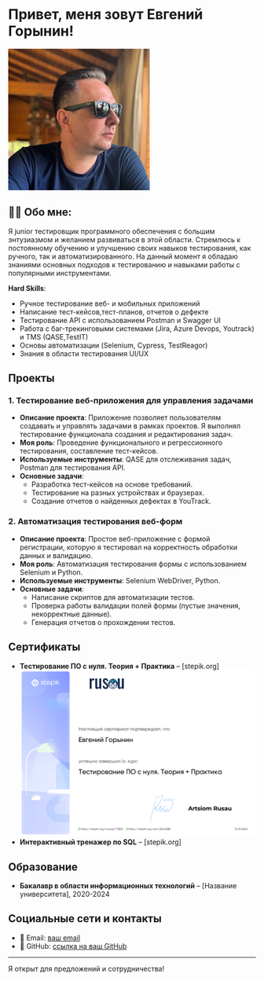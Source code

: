 # Привет, меня зовут Евгений Горынин!
![Фото](https://github.com/EvgenSanyc/Evgeny-Gorynin/blob/main/assets/unnamed.jpg)

## 👨‍💻 Обо мне:

Я junior тестировщик программного обеспечения с большим энтузиазмом и желанием развиваться в этой области. Cтремлюсь к постоянному обучению и улучшению своих навыков тестирования, как ручного, так и автоматизированного. На данный момент я обладаю знаниями основных подходов к тестированию и навыками работы с популярными инструментами.

**Hard Skills**:
- Ручное тестирование веб- и мобильных приложений
- Написание тест-кейсов,тест-планов, отчетов о дефекте
- Тестирование API с использованием Postman и Swagger UI
- Работа с баг-трекинговыми системами (Jira, Azure Devops, Youtrack) и TMS (QASE,TestIT) 
- Основы автоматизации (Selenium, Cypress, TestReagor)
- Знания в области тестирования UI/UX

## Проекты

### 1. Тестирование веб-приложения для управления задачами

- **Описание проекта**: Приложение позволяет пользователям создавать и управлять задачами в рамках проектов. Я выполнял тестирование функционала создания и редактирования задач.
- **Моя роль**: Проведение функционального и регрессионного тестирования, составление тест-кейсов.
- **Используемые инструменты**: QASE для отслеживания задач, Postman для тестирования API.
- **Основные задачи**:
  - Разработка тест-кейсов на основе требований.
  - Тестирование на разных устройствах и браузерах.
  - Создание отчетов о найденных дефектах в YouTrack.

### 2. Автоматизация тестирования веб-форм

- **Описание проекта**: Простое веб-приложение с формой регистрации, которую я тестировал на корректность обработки данных и валидацию.
- **Моя роль**: Автоматизация тестирования формы с использованием Selenium и Python.
- **Используемые инструменты**: Selenium WebDriver, Python.
- **Основные задачи**:
  - Написание скриптов для автоматизации тестов.
  - Проверка работы валидации полей формы (пустые значения, некорректные данные).
  - Генерация отчетов о прохождении тестов.

## Сертификаты

- **Тестирование ПО с нуля. Теория + Практика** – [stepik.org]
![Фото](https://github.com/EvgenSanyc/Evgeny-Gorynin/blob/main/assets/Sert1.png)
- **Интерактивный тренажер по SQL** – [stepik.org]

## Образование

- **Бакалавр в области информационных технологий** – [Название университета], 2020-2024

## Социальные сети и контакты

- 📧 Email: [ваш email](mailto:e.a.gorynin@gmail.com)
- 📁 GitHub: [ссылка на ваш GitHub](https://github.com/EvgenSanyc)

---
Я открыт для предложений и сотрудничества!